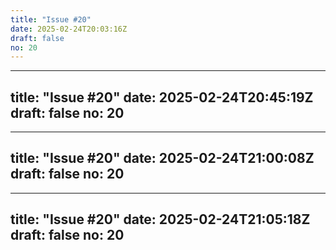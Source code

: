 ```yaml
---
title: "Issue #20"
date: 2025-02-24T20:03:16Z
draft: false
no: 20
---
```

---
title: "Issue #20"
date: 2025-02-24T20:45:19Z
draft: false
no: 20
---
---
title: "Issue #20"
date: 2025-02-24T21:00:08Z
draft: false
no: 20
---
---
title: "Issue #20"
date: 2025-02-24T21:05:18Z
draft: false
no: 20
---
